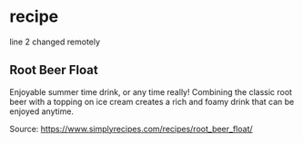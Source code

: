 # recipe
line 2 changed remotely
## Root Beer Float 

Enjoyable summer time drink, or any time really! Combining the classic root beer with a topping on ice cream creates a rich and foamy drink that can be enjoyed anytime. 


Source: https://www.simplyrecipes.com/recipes/root_beer_float/ 
